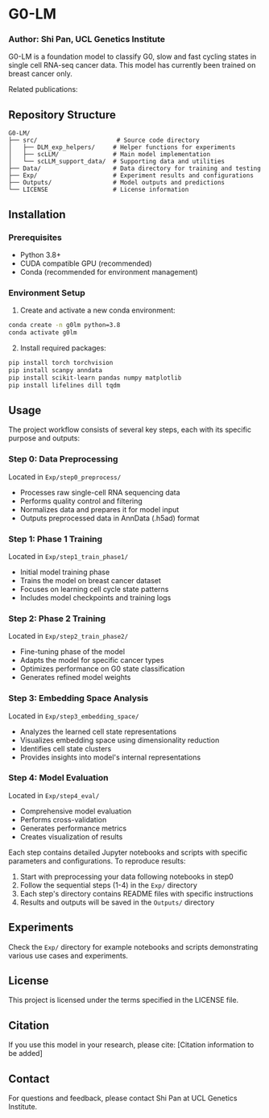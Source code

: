 # G0-LM

### Author: Shi Pan, UCL Genetics Institute

G0-LM is a foundation model to classify G0, slow and fast cycling states in single cell RNA-seq cancer data. This model has currently been trained on breast cancer only.

Related publications:

## Repository Structure
```
G0-LM/
├── src/                      # Source code directory
│   ├── DLM_exp_helpers/     # Helper functions for experiments
│   ├── scLLM/               # Main model implementation
│   └── scLLM_support_data/  # Supporting data and utilities
├── Data/                    # Data directory for training and testing
├── Exp/                     # Experiment results and configurations
├── Outputs/                 # Model outputs and predictions
└── LICENSE                  # License information
```

## Installation

### Prerequisites
- Python 3.8+
- CUDA compatible GPU (recommended)
- Conda (recommended for environment management)

### Environment Setup
1. Create and activate a new conda environment:
```bash
conda create -n g0lm python=3.8
conda activate g0lm
```

2. Install required packages:
```bash
pip install torch torchvision
pip install scanpy anndata
pip install scikit-learn pandas numpy matplotlib
pip install lifelines dill tqdm
```


## Usage

The project workflow consists of several key steps, each with its specific purpose and outputs:

### Step 0: Data Preprocessing
Located in `Exp/step0_preprocess/`
- Processes raw single-cell RNA sequencing data
- Performs quality control and filtering
- Normalizes data and prepares it for model input
- Outputs preprocessed data in AnnData (.h5ad) format

### Step 1: Phase 1 Training
Located in `Exp/step1_train_phase1/`
- Initial model training phase
- Trains the model on breast cancer dataset
- Focuses on learning cell cycle state patterns
- Includes model checkpoints and training logs

### Step 2: Phase 2 Training
Located in `Exp/step2_train_phase2/`
- Fine-tuning phase of the model
- Adapts the model for specific cancer types
- Optimizes performance on G0 state classification
- Generates refined model weights

### Step 3: Embedding Space Analysis
Located in `Exp/step3_embedding_space/`
- Analyzes the learned cell state representations
- Visualizes embedding space using dimensionality reduction
- Identifies cell state clusters
- Provides insights into model's internal representations

### Step 4: Model Evaluation
Located in `Exp/step4_eval/`
- Comprehensive model evaluation
- Performs cross-validation
- Generates performance metrics
- Creates visualization of results

Each step contains detailed Jupyter notebooks and scripts with specific parameters and configurations. To reproduce results:

1. Start with preprocessing your data following notebooks in step0
2. Follow the sequential steps (1-4) in the `Exp/` directory
3. Each step's directory contains README files with specific instructions
4. Results and outputs will be saved in the `Outputs/` directory

## Experiments
Check the `Exp/` directory for example notebooks and scripts demonstrating various use cases and experiments.

## License
This project is licensed under the terms specified in the LICENSE file.

## Citation
If you use this model in your research, please cite:
[Citation information to be added]

## Contact
For questions and feedback, please contact Shi Pan at UCL Genetics Institute.